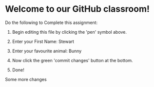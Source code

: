 # Welcome to our GitHub classroom!

Do the following to Complete this assignment:

1. Begin editing this file by clicking the 'pen' symbol above.

2. Enter your First Name: Stewart

3. Enter your favourite animal: Bunny

4. Now click the green 'commit changes' button at the bottom.

5. Done!

Some more changes

